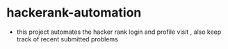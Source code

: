 # hackerank-automation
- this project automates the hacker rank login and profile visit , also keep track of recent submitted problems
